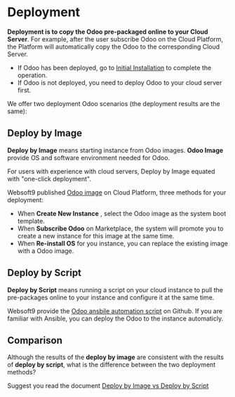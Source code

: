 # Deployment

**Deployment is to copy the Odoo pre-packaged online to your Cloud Server**. For example, after the user subscribe Odoo on the Cloud Platform, the Platform will automatically copy the Odoo to the corresponding Cloud Server.

- If Odoo has been deployed, go to [Initial Installation](/zh/stack-installation.md) to complete the operation.
- If Odoo is not deployed, you need to deploy Odoo to your cloud server first.

We offer two deployment Odoo scenarios (the deployment results are the same):

## Deploy by Image

**Deploy by Image** means starting instance from Odoo images. **Odoo Image** provide OS and software environment needed for Odoo.

For users with experience with cloud servers, Deploy by Image equated with "one-click deployment".

Websoft9 published [Odoo image](https://apps.websoft9.com/metabase) on Cloud Platform, three methods for your deployment:

* When **Create New Instance** , select the Odoo image as the system boot template.
* When **Subscribe Odoo** on Marketplace, the system will promote you to create a new instance for this image at the same time.
* When **Re-install OS** for you instance, you can replace the existing image with a Odoo image.

## Deploy by Script

**Deploy by Script** means running a script on your cloud instance to pull the pre-packages online to your instance and configure it at the same time.

Websoft9 provide the [Odoo ansbile automation script](https://github.com/Websoft9/ansible-metabase) on Github. If you are familiar with Ansible, you can deploy the Odoo to the instance automaticly.

## Comparison

Although the results of the **deploy by image** are consistent with the results of **deploy by script**, what is the difference between the two deployment methods?

Suggest you read the document [Deploy by Image vs Deploy by Script](https://support.websoft9.com/docs/faq/bz-product.html#deployment-comparison)